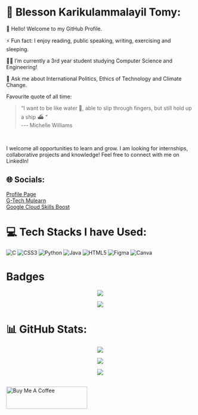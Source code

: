 
<h1> 💫 Blesson Karikulammalayil Tomy: </h1>

<p>🤝 Hello! Welcome to my GitHub Profile.</p> 
<p">⚡ Fun fact: I enjoy reading, public speaking, writing, exercising and sleeping.</p>
<p>👨‍🎓 I’m currently a 3rd year student studying Computer Science and Engineering!</p>
<p>💬 Ask me about International Politics, Ethics of Technology and Climate Change.</p>



Favourite quote of all time:<br>
> “I want to be like water 🌊, able to slip through fingers, but still hold up a ship ⛴️ ”<br> --- Michelle Williams
<br>


I welcome all opportunities to learn and grow. I am looking for internships, collaborative projects and knowledge! 
Feel free to connect with me on LinkedIn!


## 🌐 Socials:
[Profile Page](https://profile.blessonktomy.tech/) <br>
[G-Tech Mulearn](https://app.mulearn.org/profile/blessonkarikulammalayiltomy@mulearn) <br>
[Google Cloud Skills Boost](https://www.cloudskillsboost.google/public_profiles/cebfc14b-2f98-49e7-8ff4-cc606206ba5b)

# 💻 Tech Stacks I have Used:
![C](https://img.shields.io/badge/c-%2300599C.svg?style=for-the-badge&logo=c&logoColor=white) ![CSS3](https://img.shields.io/badge/css3-%231572B6.svg?style=for-the-badge&logo=css3&logoColor=white) ![Python](https://img.shields.io/badge/python-3670A0?style=for-the-badge&logo=python&logoColor=ffdd54) ![Java](https://img.shields.io/badge/java-%23ED8B00.svg?style=for-the-badge&logo=java&logoColor=white) ![HTML5](https://img.shields.io/badge/html5-%23E34F26.svg?style=for-the-badge&logo=html5&logoColor=white) 	![Figma](https://img.shields.io/badge/figma-%23F24E1E.svg?style=for-the-badge&logo=figma&logoColor=white) ![Canva](https://img.shields.io/badge/Canva-%2300C4CC.svg?style=for-the-badge&logo=Canva&logoColor=white)

# Badges

<p align = "center">
  <img  src = "https://holopin.me/blessontomy">
</p> 

<p align = "center">
  <img  src = "https://github-profile-trophy.vercel.app/?username=Blesson-Tomy">
</p> 


# 📊 GitHub Stats:
<p align = "center">
  <img  src = "https://github-readme-streak-stats.herokuapp.com/?user=Blesson-Tomy&theme=algolia&hide_border=false">
</p> 
<p align = "center">
  <img  src = "https://my-github-readme-status.vercel.app/api?username=Blesson-Tomy&show_icons=true&theme=algolia&line_height=27&count_private=true">
</p> 

<p align = "center" >
  <img src = "https://visitcount.itsvg.in/api?id=Blesson-Tomy&icon=0&color=0">

</p>
<br/>
<a href="https://www.buymeacoffee.com/blessonktomy" target="_blank" >
<img  src="https://cdn.buymeacoffee.com/buttons/v2/default-yellow.png" alt="Buy Me A Coffee" style="height: 60px !important;width: 217px !important;align: center !important;" ></a>
